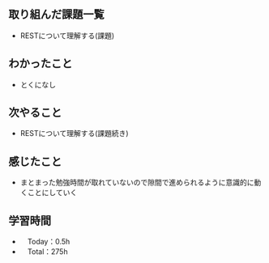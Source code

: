 ## 取り組んだ課題一覧
- RESTについて理解する(課題)

## わかったこと
- とくになし

## 次やること
- RESTについて理解する(課題続き)

## 感じたこと
- まとまった勉強時間が取れていないので隙間で進められるように意識的に動くことにしていく

## 学習時間
- 　Today：0.5h
- 　Total：275h
